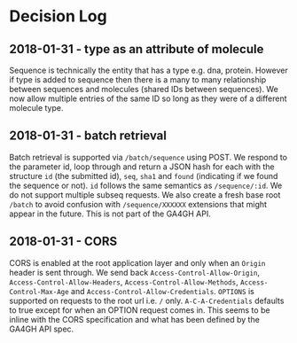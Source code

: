 # Decision Log

## 2018-01-31 - type as an attribute of molecule

Sequence is technically the entity that has a type e.g. dna, protein. However if type is added to sequence then there is a many to many relationship between sequences and molecules (shared IDs between sequences). We now allow multiple entries of the same ID so long as they were of a different molecule type.

## 2018-01-31 - batch retrieval

Batch retrieval is supported via `/batch/sequence` using POST. We respond to the parameter id, loop through and return a JSON hash for each with the structure `id` (the submitted id), `seq`, `sha1` and `found` (indicating if we found the sequence or not). `id` follows the same semantics as `/sequence/:id`. We do not support multiple subseq requests. We also create a fresh base root `/batch` to avoid confusion with `/sequence/XXXXXX` extensions that might appear in the future. This is not part of the GA4GH API.

## 2018-01-31 - CORS

CORS is enabled at the root application layer and only when an `Origin` header is sent through. We send back `Access-Control-Allow-Origin`, `Access-Control-Allow-Headers`, `Access-Control-Allow-Methods`, `Access-Control-Max-Age` and `Access-Control-Allow-Credentials`. `OPTIONS` is supported on requests to the root url i.e. `/` only. `A-C-A-Credentials` defaults to true except for when an OPTION request comes in. This seems to be inline with the CORS specification and what has been defined by the GA4GH API spec.
